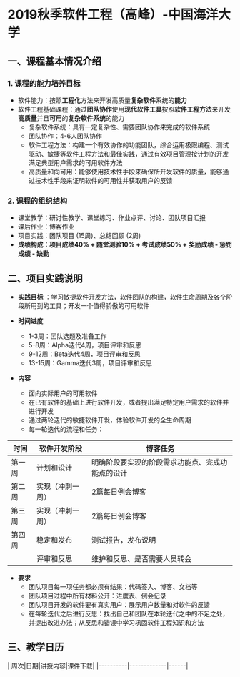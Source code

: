 # 2019秋季软件工程（高峰）-中国海洋大学

## 一、课程基本情况介绍

### 1. 课程的能力培养目标
   
- 软件能力：按照**工程化**方法来开发高质量**复杂软件**系统的**能力**
- 软件工程基础课程：通过**团队协作**使用**现代软件工具**按照**软件工程方法**来开发**高质量**并且**可用**的**复杂软件系统**的能力
    - 复杂软件系统：具有一定复杂性、需要团队协作来完成的软件系统
    - 团队协作：4-6人团队协作
    - 软件工程方法：构建一个有效协作的功能团队，综合运用极限编程、测试驱动、敏捷等软件工程方法和最佳实践，通过有效项目管理按计划的开发满足典型用户需求的可用软件方法
    - 高质量和向可用：能够使用技术性手段来确保所开发软件的质量，能够通过技术性手段来证明软件的可用性并获取用户的反馈

### 2. 课程的组织结构
- 课堂教学：研讨性教学、课堂练习、作业点评、讨论、团队项目汇报
- 课后作业：博客作业
- 项目实践：团队项目 (15周)、总结回顾 (2周)
- **成绩构成：项目成绩40% + 随堂测验10% + 考试成绩50% + 奖励成绩 - 惩罚成绩 - 缺勤**

## 二、项目实践说明

- **实践目标** ：学习敏捷软件开发方法，软件团队的构建，软件生命周期及各个阶段所用到的工具；开发一个值得骄傲的可用软件

- **时间进度**
  - 1-3周：团队选题及准备工作
  - 5-8周：Alpha迭代4周，项目评审和反思
  - 9-12周：Beta迭代4周，项目评审和反思
  - 13-15周：Gamma迭代3周，项目评审和反思
- **内容**
  - 面向实际用户的可用软件
  - 在已有软件的基础上进行软件开发，或者提出满足特定用户需求的软件并进行开发
  - 通过两轮迭代的敏捷软件开发，体验软件开发的全生命周期
  - 每一轮迭代的流程和任务：
  
| 时间|软件开发阶段|博客任务|
|----------|-------------|------|
| 第一周 |计划和设计 |明确阶段要实现的阶段需求功能点、完成功能点的设计|
| 第二周 |实现（冲刺一周）|2篇每日例会博客|
| 第三周 |实现（冲刺一周）|2篇每日例会博客|
| 第四周 |稳定和发布|测试报告，发布说明
||评审和反思|维护和反思、是否需要人员转会|

- **要求**
  -   团队项目每一项任务都必须有结果：代码签入、博客、文档等
  -   团队项目过程中所有材料公开：进度表、例会记录
  -   团队项目开发的软件要有真实用户：展示用户数量和对软件的反馈
  -   在每轮迭代之后进行反思：找出自己和团队在本轮迭代之中的不足之处，并提出改进办法；从反思和错误中学习巩固软件工程知识和方法

## 三、教学日历
| 周次|日期|讲授内容|课件下载|
|----------|-------------|------|


